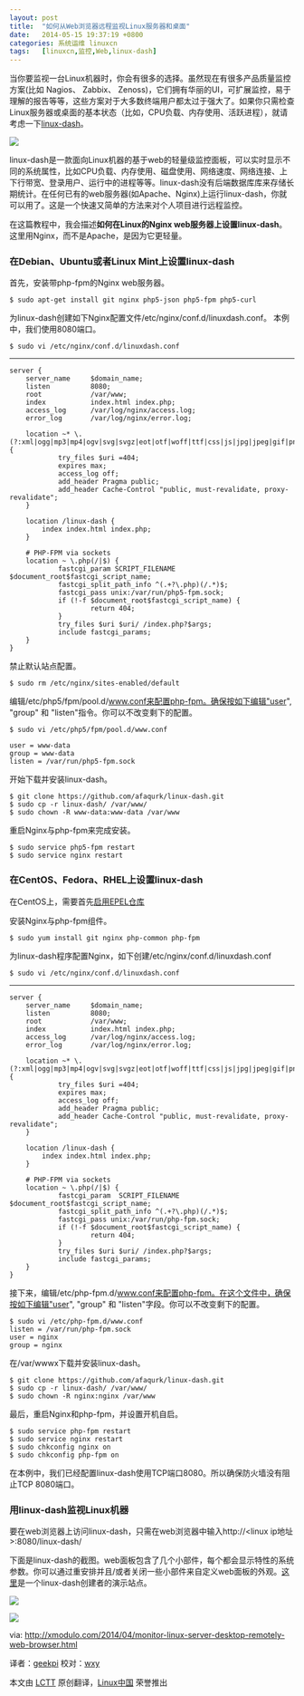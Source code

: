 ```yaml
---
layout: post
title:	"如何从Web浏览器远程监视Linux服务器和桌面"
date:	2014-05-15 19:37:19 +0800 
categories:	系统运维 linuxcn 
tags:	[linuxcn,监控,Web,linux-dash]
---
```



当你要监视一台Linux机器时，你会有很多的选择。虽然现在有很多产品质量监控方案(比如 Nagios、 Zabbix、 Zenoss)，它们拥有华丽的UI，可扩展监控，易于理解的报告等等，这些方案对于大多数终端用户都太过于强大了。如果你只需检查Linux服务器或桌面的基本状态（比如，CPU负载、内存使用、活跃进程），就请考虑一下[linux-dash](https://github.com/afaqurk/linux-dash)。


![](/Asserts/Images//attachment/album/201405/15/193721gfftn6yyu3yx4l3s.png)


linux-dash是一款面向Linux机器的基于web的轻量级监控面板，可以实时显示不同的系统属性，比如CPU负载、内存使用、磁盘使用、网络速度、网络连接、上下行带宽、登录用户、运行中的进程等等。linux-dash没有后端数据库库来存储长期统计。在任何已有的web服务器(如Apache、Nginx)上运行linux-dash，你就可以用了。这是一个快速又简单的方法来对个人项目进行远程监控。


在这篇教程中，我会描述**如何在Linux的Nginx web服务器上设置linux-dash**。这里用Nginx，而不是Apache，是因为它更轻量。


### 在Debian、Ubuntu或者Linux Mint上设置linux-dash


首先，安装带php-fpm的Nginx web服务器。



```
$ sudo apt-get install git nginx php5-json php5-fpm php5-curl

```

为linux-dash创建如下Nginx配置文件/etc/nginx/conf.d/linuxdash.conf。 本例中，我们使用8080端口。



```
$ sudo vi /etc/nginx/conf.d/linuxdash.conf 

```



---



```
server {
    server_name     $domain_name;
    listen          8080;
    root            /var/www;
    index           index.html index.php;
    access_log      /var/log/nginx/access.log;
    error_log       /var/log/nginx/error.log;

    location ~* \.(?:xml|ogg|mp3|mp4|ogv|svg|svgz|eot|otf|woff|ttf|css|js|jpg|jpeg|gif|png|ico)$ {
            try_files $uri =404;
            expires max;
            access_log off;
            add_header Pragma public;
            add_header Cache-Control "public, must-revalidate, proxy-revalidate";
    }

    location /linux-dash {
        index index.html index.php;
    }

    # PHP-FPM via sockets
    location ~ \.php(/|$) {
            fastcgi_param SCRIPT_FILENAME $document_root$fastcgi_script_name;
            fastcgi_split_path_info ^(.+?\.php)(/.*)$;
            fastcgi_pass unix:/var/run/php5-fpm.sock;
            if (!-f $document_root$fastcgi_script_name) {
                    return 404;
            }
            try_files $uri $uri/ /index.php?$args;
            include fastcgi_params;
    }
}

```

禁止默认站点配置。



```
$ sudo rm /etc/nginx/sites-enabled/default

```

编辑/etc/php5/fpm/pool.d/www.conf来配置php-fpm。确保按如下编辑"user", "group" 和 "listen"指令。你可以不改变剩下的配置。



```
$ sudo vi /etc/php5/fpm/pool.d/www.conf 

user = www-data
group = www-data
listen = /var/run/php5-fpm.sock

```

开始下载并安装linux-dash。



```
$ git clone https://github.com/afaqurk/linux-dash.git
$ sudo cp -r linux-dash/ /var/www/
$ sudo chown -R www-data:www-data /var/www

```

重启Nginx与php-fpm来完成安装。



```
$ sudo service php5-fpm restart
$ sudo service nginx restart 

```

### 在CentOS、Fedora、RHEL上设置linux-dash


在CentOS上，需要首先[启用EPEL仓库](http://xmodulo.com/2013/03/how-to-set-up-epel-repository-on-centos.html)


安装Nginx与php-fpm组件。



```
$ sudo yum install git nginx php-common php-fpm 

```

为linux-dash程序配置Nginx，如下创建/etc/nginx/conf.d/linuxdash.conf



```
$ sudo vi /etc/nginx/conf.d/linuxdash.conf 

```



---



```
server {
    server_name     $domain_name;
    listen          8080;
    root            /var/www;
    index           index.html index.php;
    access_log      /var/log/nginx/access.log;
    error_log       /var/log/nginx/error.log;

    location ~* \.(?:xml|ogg|mp3|mp4|ogv|svg|svgz|eot|otf|woff|ttf|css|js|jpg|jpeg|gif|png|ico)$ {
            try_files $uri =404;
            expires max;
            access_log off;
            add_header Pragma public;
            add_header Cache-Control "public, must-revalidate, proxy-revalidate";
    }

    location /linux-dash {
        index index.html index.php;
    }

    # PHP-FPM via sockets
    location ~ \.php(/|$) {
            fastcgi_param  SCRIPT_FILENAME   $document_root$fastcgi_script_name;
            fastcgi_split_path_info ^(.+?\.php)(/.*)$;
            fastcgi_pass unix:/var/run/php-fpm.sock;
            if (!-f $document_root$fastcgi_script_name) {
                    return 404;
            }
            try_files $uri $uri/ /index.php?$args;
            include fastcgi_params;
    }
}

```

接下来，编辑/etc/php-fpm.d/www.conf来配置php-fpm。在这个文件中，确保按如下编辑"user", "group" 和 "listen"字段。你可以不改变剩下的配置。



```
$ sudo vi /etc/php-fpm.d/www.conf 
listen = /var/run/php-fpm.sock
user = nginx
group = nginx

```

在/var/wwwx下载并安装linux-dash。



```
$ git clone https://github.com/afaqurk/linux-dash.git
$ sudo cp -r linux-dash/ /var/www/
$ sudo chown -R nginx:nginx /var/www 

```

最后，重启Nginx和php-fpm，并设置开机自启。



```
$ sudo service php-fpm restart
$ sudo service nginx restart
$ sudo chkconfig nginx on
$ sudo chkconfig php-fpm on 

```

在本例中，我们已经配置linux-dash使用TCP端口8080。所以确保防火墙没有阻止TCP 8080端口。


### 用linux-dash监视Linux机器


要在web浏览器上访问linux-dash，只需在web浏览器中输入http://<linux ip地址>:8080/linux-dash/


下面是linux-dash的截图。web面板包含了几个小部件，每个都会显示特性的系统参数。你可以通过重安排并且/或者关闭一些小部件来自定义web面板的外观。[这里](http://afaq.dreamhosters.com/linux-dash/)是一个linux-dash创建者的演示站点。


![](/Asserts/Images//attachment/album/201405/15/193725gzhc4nk8hdlqz48v.jpg)


![](/Asserts/Images//attachment/album/201405/15/193728cyu087bqy2huy87x.jpg)



via: <http://xmodulo.com/2014/04/monitor-linux-server-desktop-remotely-web-browser.html>


译者：[geekpi](https://github.com/geekpi) 校对：[wxy](https://github.com/wxy)


本文由 [LCTT](https://github.com/LCTT/TranslateProject) 原创翻译，[Linux中国](http://linux.cn/) 荣誉推出
